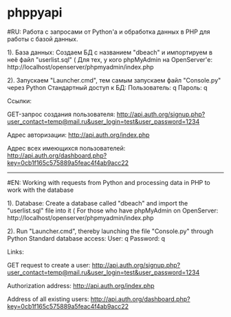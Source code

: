 # phppyapi

#RU: Работа с запросами от Python'а и обработка данных в PHP для работы с базой данных.

1). База данных:
Создаем БД с названием "dbeach" и импортируем в неё файл "userlist.sql" ( Для тех, у кого phpMyAdmin на OpenServer'е: http://localhost/openserver/phpmyadmin/index.php 

2). Запускаем "Launcher.cmd", тем самым запускаем файл "Console.py" через Python
Стандартный доступ к БД: 
Пользователь: q 
Пароль: q

Ссылки:

GET-запрос создания пользователя:
http://api.auth.org/signup.php?user_contact=temp@mail.ru&user_login=test&user_password=1234

Адрес авторизации:
http://api.auth.org/index.php

Адрес всех имеющихся пользователей:
http://api.auth.org/dashboard.php?key=0cb1f165c575889a5feac4f4ab9acc22


<hr>


#EN: Working with requests from Python and processing data in PHP to work with the database

1). Database:
Create a database called "dbeach" and import the "userlist.sql" file into it ( For those who have phpMyAdmin on OpenServer: http://localhost/openserver/phpmyadmin/index.php

2). Run "Launcher.cmd", thereby launching the file "Console.py" through Python
Standard database access:
User: q
Password: q

Links:

GET request to create a user:
http://api.auth.org/signup.php?user_contact=temp@mail.ru&user_login=test&user_password=1234

Authorization address:
http://api.auth.org/index.php

Address of all existing users:
http://api.auth.org/dashboard.php?key=0cb1f165c575889a5feac4f4ab9acc22
